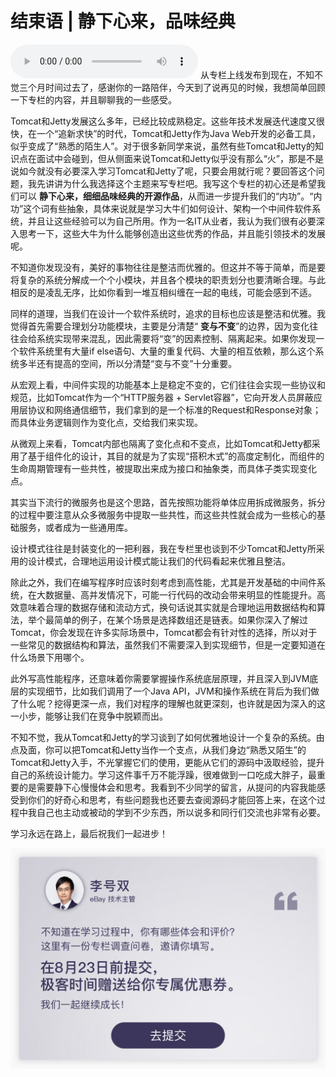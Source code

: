 # 结束语 | 静下心来，品味经典
<audio src='./结束语-静下心来，品味经典.mp3' controls></audio>
从专栏上线发布到现在，不知不觉三个月时间过去了，感谢你的一路陪伴，今天到了说再见的时候，我想简单回顾一下专栏的内容，并且聊聊我的一些感受。

Tomcat和Jetty发展这么多年，已经比较成熟稳定。这些年技术发展迭代速度又很快，在一个“追新求快”的时代，Tomcat和Jetty作为Java Web开发的必备工具，似乎变成了“熟悉的陌生人”。对于很多新同学来说，虽然有些Tomcat和Jetty的知识点在面试中会碰到，但从侧面来说Tomcat和Jetty似乎没有那么“火”，那是不是说如今就没有必要深入学习Tomcat和Jetty了呢，只要会用就行呢？要回答这个问题，我先讲讲为什么我选择这个主题来写专栏吧。我写这个专栏的初心还是希望我们可以 **静下心来，细细品味经典的开源作品**，从而进一步提升我们的“内功”。“内功”这个词有些抽象，具体来说就是学习大牛们如何设计、架构一个中间件软件系统，并且让这些经验可以为自己所用。作为一名IT从业者，我认为我们很有必要深入思考一下，这些大牛为什么能够创造出这些优秀的作品，并且能引领技术的发展呢。

不知道你发现没有，美好的事物往往是整洁而优雅的。但这并不等于简单，而是要将复杂的系统分解成一个个小模块，并且各个模块的职责划分也要清晰合理。与此相反的是凌乱无序，比如你看到一堆互相纠缠在一起的电线，可能会感到不适。

同样的道理，当我们在设计一个软件系统时，追求的目标也应该是整洁和优雅。我觉得首先需要合理划分功能模块，主要是分清楚“ **变与不变**”的边界，因为变化往往会给系统实现带来混乱，因此需要将“变”的因素控制、隔离起来。如果你发现一个软件系统里有大量if else语句、大量的重复代码、大量的相互依赖，那么这个系统多半还有提高的空间，所以分清楚“变与不变”十分重要。

从宏观上看，中间件实现的功能基本上是稳定不变的，它们往往会实现一些协议和规范，比如Tomcat作为一个“HTTP服务器 + Servlet容器”，它向开发人员屏蔽应用层协议和网络通信细节，我们拿到的是一个标准的Request和Response对象；而具体业务逻辑则作为变化点，交给我们来实现。

从微观上来看，Tomcat内部也隔离了变化点和不变点，比如Tomcat和Jetty都采用了基于组件化的设计，其目的就是为了实现“搭积木式”的高度定制化，而组件的生命周期管理有一些共性，被提取出来成为接口和抽象类，而具体子类实现变化点。

其实当下流行的微服务也是这个思路，首先按照功能将单体应用拆成微服务，拆分的过程中要注意从众多微服务中提取一些共性，而这些共性就会成为一些核心的基础服务，或者成为一些通用库。

设计模式往往是封装变化的一把利器，我在专栏里也谈到不少Tomcat和Jetty所采用的设计模式，合理地运用设计模式能让我们的代码看起来优雅且整洁。

除此之外，我们在编写程序时应该时刻考虑到高性能，尤其是开发基础的中间件系统，在大数据量、高并发情况下，可能一行代码的改动会带来明显的性能提升。高效意味着合理的数据存储和流动方式，换句话说其实就是合理地运用数据结构和算法，举个最简单的例子，在某个场景是选择数组还是链表。如果你深入了解过Tomcat，你会发现在许多实际场景中，Tomcat都会有针对性的选择，所以对于一些常见的数据结构和算法，虽然我们不需要深入到实现细节，但是一定要知道在什么场景下用哪个。

此外写高性能程序，还意味着你需要掌握操作系统底层原理，并且深入到JVM底层的实现细节，比如我们调用了一个Java API，JVM和操作系统在背后为我们做了什么呢？挖得更深一点，我们对程序的理解也就更深刻，也许就是因为深入的这一小步，能够让我们在竞争中脱颖而出。

不知不觉，我从Tomcat和Jetty的学习谈到了如何优雅地设计一个复杂的系统。由点及面，你可以把Tomcat和Jetty当作一个支点，从我们身边“熟悉又陌生”的Tomcat和Jetty入手，不光掌握它们的使用，更能从它们的源码中汲取经验，提升自己的系统设计能力。学习这件事千万不能浮躁，很难做到一口吃成大胖子，最重要的是需要静下心慢慢体会和思考。我看到不少同学的留言，从提问的内容我能感受到你们的好奇心和思考，有些问题我也还要去查阅源码才能回答上来，在这个过程中我自己也主动或被动的学到不少东西，所以说多和同行们交流也非常有必要。

学习永远在路上，最后祝我们一起进步！

[![](images/118800/d0c77baab97a0a372af5eedd8344613d.jpg)](http://jinshuju.net/f/VJkUch)